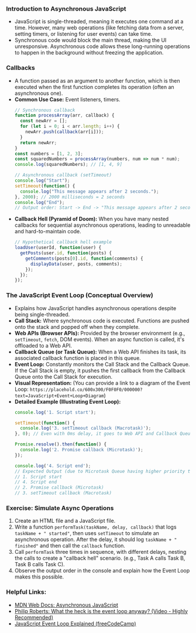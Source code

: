 ### Introduction to Asynchronous JavaScript
*   JavaScript is single-threaded, meaning it executes one command at a time. However, many web operations (like fetching data from a server, setting timers, or listening for user events) can take time.
*   Synchronous code would block the main thread, making the UI unresponsive. Asynchronous code allows these long-running operations to happen in the background without freezing the application.

### Callbacks
*   A function passed as an argument to another function, which is then executed when the first function completes its operation (often an asynchronous one).
*   **Common Use Case:** Event listeners, timers.
    ```javascript
    // Synchronous callback
    function processArray(arr, callback) {
      const newArr = [];
      for (let i = 0; i < arr.length; i++) {
        newArr.push(callback(arr[i]));
      }
      return newArr;
    }
    const numbers = [1, 2, 3];
    const squaredNumbers = processArray(numbers, num => num * num);
    console.log(squaredNumbers); // [1, 4, 9]

    // Asynchronous callback (setTimeout)
    console.log("Start");
    setTimeout(function() {
      console.log("This message appears after 2 seconds.");
    }, 2000); // 2000 milliseconds = 2 seconds
    console.log("End");
    // Output order: Start -> End -> "This message appears after 2 seconds."
    ```
*   **Callback Hell (Pyramid of Doom):** When you have many nested callbacks for sequential asynchronous operations, leading to unreadable and hard-to-maintain code.
    ```javascript
    // Hypothetical callback hell example
    loadUser(userId, function(user) {
      getPosts(user.id, function(posts) {
        getComments(posts[0].id, function(comments) {
          displayData(user, posts, comments);
        });
      });
    });
    ```

### The JavaScript Event Loop (Conceptual Overview)
*   Explains how JavaScript handles asynchronous operations despite being single-threaded.
*   **Call Stack:** Where synchronous code is executed. Functions are pushed onto the stack and popped off when they complete.
*   **Web APIs (Browser APIs):** Provided by the browser environment (e.g., `setTimeout`, `fetch`, DOM events). When an async function is called, it's offloaded to a Web API.
*   **Callback Queue (or Task Queue):** When a Web API finishes its task, its associated callback function is placed in this queue.
*   **Event Loop:** Constantly monitors the Call Stack and the Callback Queue. If the Call Stack is empty, it pushes the first callback from the Callback Queue onto the Call Stack for execution.
*   **Visual Representation:** (You can provide a link to a diagram of the Event Loop: `https://placehold.co/600x300/F0F0F0/000000?text=JavaScript+Event+Loop+Diagram`)
*   **Detailed Example (Illustrating Event Loop):**
    ```javascript
    console.log('1. Script start');

    setTimeout(function() {
      console.log('3. setTimeout callback (Macrotask)');
    }, 0); // Even with 0ms delay, it goes to Web API and Callback Queue

    Promise.resolve().then(function() {
      console.log('2. Promise callback (Microtask)');
    });

    console.log('4. Script end');
    // Expected Output (due to Microtask Queue having higher priority than Macrotask Queue):
    // 1. Script start
    // 4. Script end
    // 2. Promise callback (Microtask)
    // 3. setTimeout callback (Macrotask)
    ```

### Exercise: Simulate Async Operations
1.  Create an HTML file and a JavaScript file.
2.  Write a function `performTask(taskName, delay, callback)` that logs `taskName + " started"`, then uses `setTimeout` to simulate an asynchronous operation. After the delay, it should log `taskName + " finished"` and then call the `callback` function.
3.  Call `performTask` three times in sequence, with different delays, nesting the calls to create a "callback hell" scenario. (e.g., Task A calls Task B, Task B calls Task C).
4.  Observe the output order in the console and explain how the Event Loop makes this possible.

### Helpful Links:
*   [MDN Web Docs: Asynchronous JavaScript](https://developer.mozilla.org/en-US/docs/Learn/JavaScript/Asynchronous)
*   [Philip Roberts: What the heck is the event loop anyway? (Video - Highly Recommended)](https://www.youtube.com/watch?v=8aGhZQkoFbQ)
*   [JavaScript Event Loop Explained (freeCodeCamp)](https://www.freecodecamp.org/news/javascript-event-loop-explained/)
